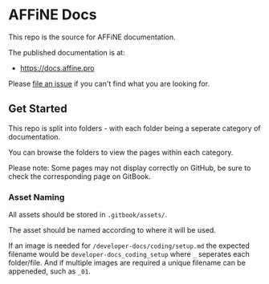 # AFFiNE Docs

This repo is the source for AFFiNE documentation.

The published documentation is at:

- https://docs.affine.pro

Please [file an issue](https://github.com/toeverything/AFFiNE-docs/issues) if you can't find what you are looking for.

## Get Started

This repo is split into folders - with each folder being a seperate category of documentation.

You can browse the folders to view the pages within each category.

Please note: Some pages may not display correctly on GitHub, be sure to check the corresponding page on GitBook.

### Asset Naming

All assets should be stored in ```.gitbook/assets/```.

The asset should be named according to where it will be used.

If an image is needed for ```/developer-docs/coding/setup.md``` the expected filename would be ```developer-docs_coding_setup``` where ```_``` seperates each folder/file. And if multiple images are required a unique filename can be appeneded, such as ```_01```.
